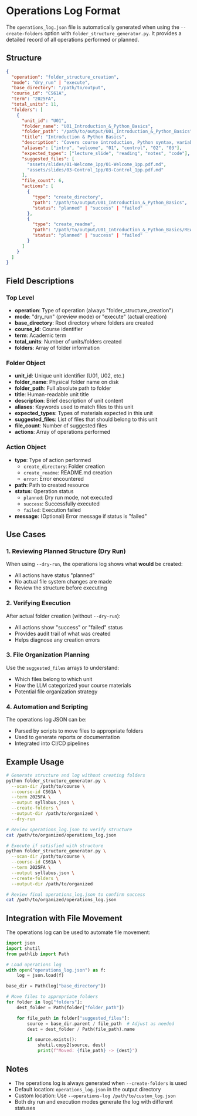 # Operations Log Format

The `operations_log.json` file is automatically generated when using the `--create-folders` option with `folder_structure_generator.py`. It provides a detailed record of all operations performed or planned.

## Structure

```json
{
  "operation": "folder_structure_creation",
  "mode": "dry_run" | "execute",
  "base_directory": "/path/to/output",
  "course_id": "CS61A",
  "term": "2025FA",
  "total_units": 11,
  "folders": [
    {
      "unit_id": "U01",
      "folder_name": "U01_Introduction_&_Python_Basics",
      "folder_path": "/path/to/output/U01_Introduction_&_Python_Basics",
      "title": "Introduction & Python Basics",
      "description": "Covers course introduction, Python syntax, variables...",
      "aliases": ["intro", "welcome", "01", "control", "02", "03"],
      "expected_types": ["lecture_slide", "reading", "notes", "code"],
      "suggested_files": [
        "assets/slides/01-Welcome_1pp/01-Welcome_1pp.pdf.md",
        "assets/slides/03-Control_1pp/03-Control_1pp.pdf.md"
      ],
      "file_count": 6,
      "actions": [
        {
          "type": "create_directory",
          "path": "/path/to/output/U01_Introduction_&_Python_Basics",
          "status": "planned" | "success" | "failed"
        },
        {
          "type": "create_readme",
          "path": "/path/to/output/U01_Introduction_&_Python_Basics/README.md",
          "status": "planned" | "success" | "failed"
        }
      ]
    }
  ]
}
```

## Field Descriptions

### Top Level
- **operation**: Type of operation (always "folder_structure_creation")
- **mode**: "dry_run" (preview mode) or "execute" (actual creation)
- **base_directory**: Root directory where folders are created
- **course_id**: Course identifier
- **term**: Academic term
- **total_units**: Number of units/folders created
- **folders**: Array of folder information

### Folder Object
- **unit_id**: Unique unit identifier (U01, U02, etc.)
- **folder_name**: Physical folder name on disk
- **folder_path**: Full absolute path to folder
- **title**: Human-readable unit title
- **description**: Brief description of unit content
- **aliases**: Keywords used to match files to this unit
- **expected_types**: Types of materials expected in this unit
- **suggested_files**: List of files that should belong to this unit
- **file_count**: Number of suggested files
- **actions**: Array of operations performed

### Action Object
- **type**: Type of action performed
  - `create_directory`: Folder creation
  - `create_readme`: README.md creation
  - `error`: Error encountered
- **path**: Path to created resource
- **status**: Operation status
  - `planned`: Dry run mode, not executed
  - `success`: Successfully executed
  - `failed`: Execution failed
- **message**: (Optional) Error message if status is "failed"

## Use Cases

### 1. Reviewing Planned Structure (Dry Run)
When using `--dry-run`, the operations log shows what **would** be created:
- All actions have status "planned"
- No actual file system changes are made
- Review the structure before executing

### 2. Verifying Execution
After actual folder creation (without `--dry-run`):
- All actions show "success" or "failed" status
- Provides audit trail of what was created
- Helps diagnose any creation errors

### 3. File Organization Planning
Use the `suggested_files` arrays to understand:
- Which files belong to which unit
- How the LLM categorized your course materials
- Potential file organization strategy

### 4. Automation and Scripting
The operations log JSON can be:
- Parsed by scripts to move files to appropriate folders
- Used to generate reports or documentation
- Integrated into CI/CD pipelines

## Example Usage

```bash
# Generate structure and log without creating folders
python folder_structure_generator.py \
  --scan-dir /path/to/course \
  --course-id CS61A \
  --term 2025FA \
  --output syllabus.json \
  --create-folders \
  --output-dir /path/to/organized \
  --dry-run

# Review operations_log.json to verify structure
cat /path/to/organized/operations_log.json

# Execute if satisfied with structure
python folder_structure_generator.py \
  --scan-dir /path/to/course \
  --course-id CS61A \
  --term 2025FA \
  --output syllabus.json \
  --create-folders \
  --output-dir /path/to/organized

# Review final operations_log.json to confirm success
cat /path/to/organized/operations_log.json
```

## Integration with File Movement

The operations log can be used to automate file movement:

```python
import json
import shutil
from pathlib import Path

# Load operations log
with open("operations_log.json") as f:
    log = json.load(f)

base_dir = Path(log["base_directory"])

# Move files to appropriate folders
for folder in log["folders"]:
    dest_folder = Path(folder["folder_path"])

    for file_path in folder["suggested_files"]:
        source = base_dir.parent / file_path  # Adjust as needed
        dest = dest_folder / Path(file_path).name

        if source.exists():
            shutil.copy2(source, dest)
            print(f"Moved: {file_path} -> {dest}")
```

## Notes

- The operations log is always generated when `--create-folders` is used
- Default location: `operations_log.json` in the output directory
- Custom location: Use `--operations-log /path/to/custom_log.json`
- Both dry run and execution modes generate the log with different statuses
